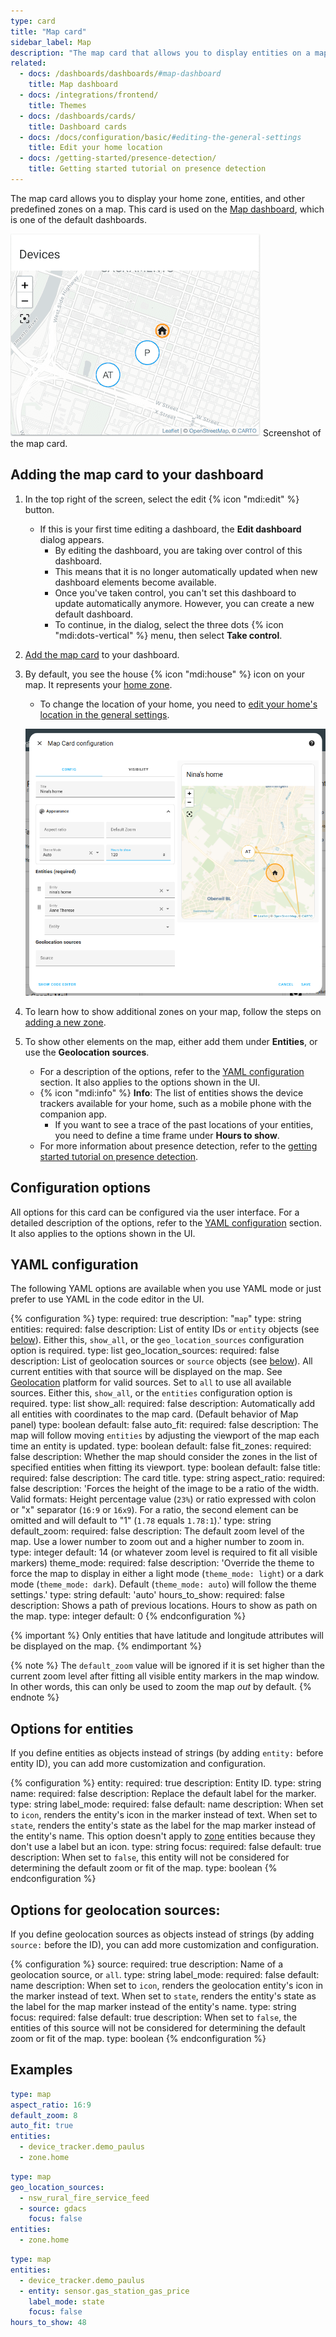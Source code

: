 ```yaml
---
type: card
title: "Map card"
sidebar_label: Map
description: "The map card that allows you to display entities on a map"
related:
  - docs: /dashboards/dashboards/#map-dashboard
    title: Map dashboard
  - docs: /integrations/frontend/
    title: Themes
  - docs: /dashboards/cards/
    title: Dashboard cards
  - docs: /docs/configuration/basic/#editing-the-general-settings
    title: Edit your home location
  - docs: /getting-started/presence-detection/
    title: Getting started tutorial on presence detection
---
```


The map card allows you to display your home zone, entities, and other predefined zones on a map. This card is used on the [Map dashboard](/dashboards/dashboards/#map-dashboard), which is one of the default dashboards.

<p class='img'>
<img src='/images/dashboards/map_card.png' alt='Screenshot of the map card'>
Screenshot of the map card.
</p>

## Adding the map card to your dashboard

1. In the top right of the screen, select the edit {% icon "mdi:edit" %} button.
   - If this is your first time editing a dashboard, the **Edit dashboard** dialog appears.
     - By editing the dashboard, you are taking over control of this dashboard.
     - This means that it is no longer automatically updated when new dashboard elements become available.
     - Once you've taken control, you can't set this dashboard to update automatically anymore. However, you can create a new default dashboard.
     - To continue, in the dialog, select the three dots {% icon "mdi:dots-vertical" %} menu, then select **Take control**.
2. [Add the map card](/dashboards/cards/#adding-cards-to-your-dashboard) to your dashboard.
3. By default, you see the house {% icon "mdi:house" %} icon on your map. It represents your [home zone](/integrations/zone/#about-the-home-zone).
   - To change the location of your home, you need to [edit your home's location in the general settings](/docs/configuration/basic/#editing-the-general-settings).

    ![Edit map card settings](/images/dashboards/map_card_config.png)
4. To learn how to show additional zones on your map, follow the steps on [adding a new zone](/integrations/zone/#adding-a-new-zone-or-editing-zones).
5. To show other elements on the map, either add them under **Entities**, or use the **Geolocation sources**.
   - For a description of the options, refer to the [YAML configuration](#yaml-configuration) section. It also applies to the options shown in the UI.
   - {% icon "mdi:info" %} **Info**: The list of entities shows the device trackers available for your home, such as a mobile phone with the companion app.
     - If you want to see a trace of the past locations of your entities, you need to define a time frame under **Hours to show**.
   - For more information about presence detection, refer to the [getting started tutorial on presence detection](/getting-started/presence-detection/).

## Configuration options

All options for this card can be configured via the user interface. For a detailed description of the options, refer to the [YAML configuration](#yaml-configuration) section. It also applies to the options shown in the UI.

## YAML configuration

The following YAML options are available when you use YAML mode or just prefer to use YAML in the code editor in the UI.

{% configuration %}
type:
  required: true
  description: "`map`"
  type: string
entities:
  required: false
  description: List of entity IDs or `entity` objects (see [below](#options-for-entities)). Either this, `show_all`, or the `geo_location_sources` configuration option is required.
  type: list
geo_location_sources:
  required: false
  description: List of geolocation sources or `source` objects (see [below](#options-for-geolocation-sources)). All current entities with that source will be displayed on the map. See [Geolocation](/integrations/geo_location/) platform for valid sources. Set to `all` to use all available sources. Either this, `show_all`, or the `entities` configuration option is required.
  type: list
show_all:
  required: false
  description: Automatically add all entities with coordinates to the map card. (Default behavior of Map panel)
  type: boolean
  default: false
auto_fit:
  required: false
  description: The map will follow moving `entities` by adjusting the viewport of the map each time an entity is updated.
  type: boolean
  default: false
fit_zones:
  required: false
  description: Whether the map should consider the zones in the list of specified entities when fitting its viewport.
  type: boolean
  default: false
title:
  required: false
  description: The card title.
  type: string
aspect_ratio:
  required: false
  description: 'Forces the height of the image to be a ratio of the width. Valid formats: Height percentage value (`23%`) or ratio expressed with colon or "x" separator (`16:9` or `16x9`). For a ratio, the second element can be omitted and will default to "1" (`1.78` equals `1.78:1`).'
  type: string
default_zoom:
  required: false
  description: The default zoom level of the map. Use a lower number to zoom out and a higher number to zoom in.
  type: integer
  default: 14 (or whatever zoom level is required to fit all visible markers)
theme_mode:
  required: false
  description: 'Override the theme to force the map to display in either a light mode (`theme_mode: light`) or a dark mode (`theme_mode: dark`). Default (`theme_mode: auto`) will follow the theme settings.'
  type: string
  default: 'auto'
hours_to_show:
  required: false
  description: Shows a path of previous locations. Hours to show as path on the map.
  type: integer
  default: 0
{% endconfiguration %}

{% important %}
Only entities that have latitude and longitude attributes will be displayed on the map.
{% endimportant %}

{% note %}
The `default_zoom` value will be ignored if it is set higher than the current zoom level
after fitting all visible entity markers in the map window. In other words, this can only
be used to zoom the map _out_ by default.
{% endnote %}

## Options for entities

If you define entities as objects instead of strings (by adding `entity:` before entity ID), you can add more customization and configuration.

{% configuration %}
entity:
  required: true
  description: Entity ID.
  type: string
name:
  required: false
  description: Replace the default label for the marker.
  type: string
label_mode:
  required: false
  default: name
  description: When set to `icon`, renders the entity's icon in the marker instead of text. When set to `state`, renders the entity's state as the label for the map marker instead of the entity's name. This option doesn't apply to [zone](/integrations/zone/) entities because they don't use a label but an icon.
  type: string
focus:
  required: false
  default: true
  description: When set to `false`, this entity will not be considered for determining the default zoom or fit of the map.
  type: boolean
{% endconfiguration %}

## Options for geolocation sources:

If you define geolocation sources as objects instead of strings (by adding `source:` before the ID), you can add more customization and configuration.

{% configuration %}
source:
  required: true
  description: Name of a geolocation source, or `all`.
  type: string
label_mode:
  required: false
  default: name
  description: When set to `icon`, renders the geolocation entity's icon in the marker instead of text. When set to `state`, renders the entity's state as the label for the map marker instead of the entity's name. 
  type: string    
focus:
  required: false
  default: true
  description: When set to `false`, the entities of this source will not be considered for determining the default zoom or fit of the map.
  type: boolean
{% endconfiguration %}

## Examples

```yaml
type: map
aspect_ratio: 16:9
default_zoom: 8
auto_fit: true
entities:
  - device_tracker.demo_paulus
  - zone.home
```

```yaml
type: map
geo_location_sources:
  - nsw_rural_fire_service_feed
  - source: gdacs
    focus: false
entities:
  - zone.home
```

```yaml
type: map
entities:
  - device_tracker.demo_paulus
  - entity: sensor.gas_station_gas_price
    label_mode: state
    focus: false
hours_to_show: 48
```
